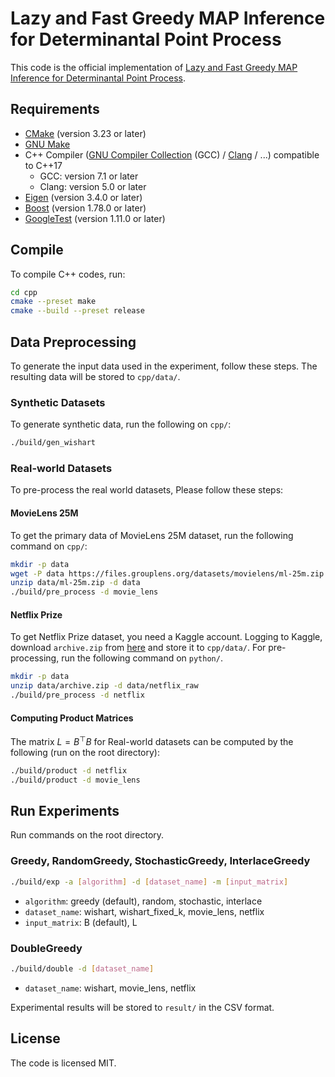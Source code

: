 # Lazy and Fast Greedy MAP Inference for Determinantal Point Process

This code is the official implementation of [Lazy and Fast Greedy MAP Inference for Determinantal Point Process]().

## Requirements

- [CMake](https://cmake.org/) (version 3.23 or later)
- [GNU Make](https://www.gnu.org/software/make/)
- C++ Compiler ([GNU Compiler Collection](https://gcc.gnu.org/) (GCC) / [Clang](https://clang.llvm.org/) / ...) compatible to C++17
  - GCC: version 7.1 or later
  - Clang: version 5.0 or later
- [Eigen](https://eigen.tuxfamily.org/) (version 3.4.0 or later)
- [Boost](https://boost.org/) (version 1.78.0 or later)
- [GoogleTest](https://github.com/google/googletest) (version 1.11.0 or later)

## Compile

To compile C++ codes, run:

```sh
cd cpp
cmake --preset make
cmake --build --preset release
```

## Data Preprocessing

To generate the input data used in the experiment, follow these steps.
The resulting data will be stored to `cpp/data/`.

### Synthetic Datasets

To generate synthetic data, run the following on `cpp/`:

```sh
./build/gen_wishart
```

### Real-world Datasets

To pre-process the real world datasets,
Please follow these steps:

#### MovieLens 25M

To get the primary data of MovieLens 25M dataset, run the following command on `cpp/`:

```sh
mkdir -p data
wget -P data https://files.grouplens.org/datasets/movielens/ml-25m.zip
unzip data/ml-25m.zip -d data
./build/pre_process -d movie_lens
```

#### Netflix Prize

To get Netflix Prize dataset, you need a Kaggle account.
Logging to Kaggle, download `archive.zip` from [here](https://www.kaggle.com/datasets/netflix-inc/netflix-prize-data) and store it to `cpp/data/`.
For pre-processing, run the following command on `python/`.

```sh
mkdir -p data
unzip data/archive.zip -d data/netflix_raw
./build/pre_process -d netflix 
```

#### Computing Product Matrices

The matrix $L = B^\top B$ for Real-world datasets can be computed by the following (run on the root directory):

```sh
./build/product -d netflix
./build/product -d movie_lens
```

## Run Experiments

Run commands on the root directory.

### Greedy, RandomGreedy, StochasticGreedy, InterlaceGreedy

```sh
./build/exp -a [algorithm] -d [dataset_name] -m [input_matrix]
```

- `algorithm`: greedy (default), random, stochastic, interlace
- `dataset_name`: wishart, wishart_fixed_k, movie_lens, netflix
- `input_matrix`: B (default), L

### DoubleGreedy

```sh
./build/double -d [dataset_name]
```

- `dataset_name`: wishart, movie_lens, netflix

Experimental results will be stored to `result/` in the CSV format.

## License

The code is licensed MIT.
